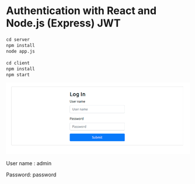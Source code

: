 # Authentication with React and Node.js (Express) JWT
```
cd server
npm install
node app.js

cd client
npm install
npm start
```

![](https://raw.githubusercontent.com/ademkivanc/react-auth/master/login.png "Login Page")

User name : admin

Password:  password